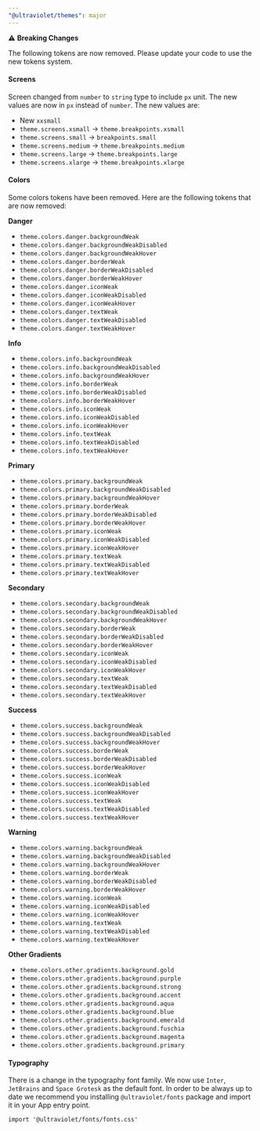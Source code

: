 ```yaml
---
"@ultraviolet/themes": major
---
```


⚠️ **Breaking Changes**

The following tokens are now removed. Please update your code to use the new tokens system.

#### Screens

Screen changed from `number` to `string` type to include `px` unit. The new values are now in `px` instead of `number`. The new values are:

- New `xxsmall`
- `theme.screens.xsmall` -> `theme.breakpoints.xsmall`
- `theme.screens.small` -> `breakpoints.small`
- `theme.screens.medium` -> `theme.breakpoints.medium`
- `theme.screens.large` -> `theme.breakpoints.large`
- `theme.screens.xlarge` -> `theme.breakpoints.xlarge`

#### Colors

Some colors tokens have been removed. Here are the following tokens that are now removed:

**Danger**
- `theme.colors.danger.backgroundWeak`
- `theme.colors.danger.backgroundWeakDisabled`
- `theme.colors.danger.backgroundWeakHover`
- `theme.colors.danger.borderWeak`
- `theme.colors.danger.borderWeakDisabled`
- `theme.colors.danger.borderWeakHover`
- `theme.colors.danger.iconWeak`
- `theme.colors.danger.iconWeakDisabled`
- `theme.colors.danger.iconWeakHover`
- `theme.colors.danger.textWeak`
- `theme.colors.danger.textWeakDisabled`
- `theme.colors.danger.textWeakHover`

**Info**
- `theme.colors.info.backgroundWeak`
- `theme.colors.info.backgroundWeakDisabled`
- `theme.colors.info.backgroundWeakHover`
- `theme.colors.info.borderWeak`
- `theme.colors.info.borderWeakDisabled`
- `theme.colors.info.borderWeakHover`
- `theme.colors.info.iconWeak`
- `theme.colors.info.iconWeakDisabled`
- `theme.colors.info.iconWeakHover`
- `theme.colors.info.textWeak`
- `theme.colors.info.textWeakDisabled`
- `theme.colors.info.textWeakHover`

**Primary**
- `theme.colors.primary.backgroundWeak`
- `theme.colors.primary.backgroundWeakDisabled`
- `theme.colors.primary.backgroundWeakHover`
- `theme.colors.primary.borderWeak`
- `theme.colors.primary.borderWeakDisabled`
- `theme.colors.primary.borderWeakHover`
- `theme.colors.primary.iconWeak`
- `theme.colors.primary.iconWeakDisabled`
- `theme.colors.primary.iconWeakHover`
- `theme.colors.primary.textWeak`
- `theme.colors.primary.textWeakDisabled`
- `theme.colors.primary.textWeakHover`

**Secondary**
- `theme.colors.secondary.backgroundWeak`
- `theme.colors.secondary.backgroundWeakDisabled`
- `theme.colors.secondary.backgroundWeakHover`
- `theme.colors.secondary.borderWeak`
- `theme.colors.secondary.borderWeakDisabled`
- `theme.colors.secondary.borderWeakHover`
- `theme.colors.secondary.iconWeak`
- `theme.colors.secondary.iconWeakDisabled`
- `theme.colors.secondary.iconWeakHover`
- `theme.colors.secondary.textWeak`
- `theme.colors.secondary.textWeakDisabled`
- `theme.colors.secondary.textWeakHover`

**Success**
- `theme.colors.success.backgroundWeak`
- `theme.colors.success.backgroundWeakDisabled`
- `theme.colors.success.backgroundWeakHover`
- `theme.colors.success.borderWeak`
- `theme.colors.success.borderWeakDisabled`
- `theme.colors.success.borderWeakHover`
- `theme.colors.success.iconWeak`
- `theme.colors.success.iconWeakDisabled`
- `theme.colors.success.iconWeakHover`
- `theme.colors.success.textWeak`
- `theme.colors.success.textWeakDisabled`
- `theme.colors.success.textWeakHover`

**Warning**
- `theme.colors.warning.backgroundWeak`
- `theme.colors.warning.backgroundWeakDisabled`
- `theme.colors.warning.backgroundWeakHover`
- `theme.colors.warning.borderWeak`
- `theme.colors.warning.borderWeakDisabled`
- `theme.colors.warning.borderWeakHover`
- `theme.colors.warning.iconWeak`
- `theme.colors.warning.iconWeakDisabled`
- `theme.colors.warning.iconWeakHover`
- `theme.colors.warning.textWeak`
- `theme.colors.warning.textWeakDisabled`
- `theme.colors.warning.textWeakHover`

**Other Gradients**
- `theme.colors.other.gradients.background.gold`
- `theme.colors.other.gradients.background.purple`
- `theme.colors.other.gradients.background.strong`
- `theme.colors.other.gradients.background.accent`
- `theme.colors.other.gradients.background.aqua`
- `theme.colors.other.gradients.background.blue`
- `theme.colors.other.gradients.background.emerald`
- `theme.colors.other.gradients.background.fuschia`
- `theme.colors.other.gradients.background.magenta`
- `theme.colors.other.gradients.background.primary`

#### Typography

There is a change in the typography font family. We now use `Inter`, `JetBrains` and `Space Grotesk` as the default font.
In order to be always up to date we recommend you installing `@ultraviolet/fonts` package and import it in your App entry point.

```tsx
import '@ultraviolet/fonts/fonts.css'
```
